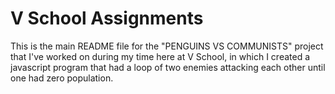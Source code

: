V School Assignments  
====================

This is the main README file for the "PENGUINS VS COMMUNISTS" project that I've worked on during my time here at V School, in which I created a javascript program that had a loop of two enemies attacking each other until one had zero population. 
